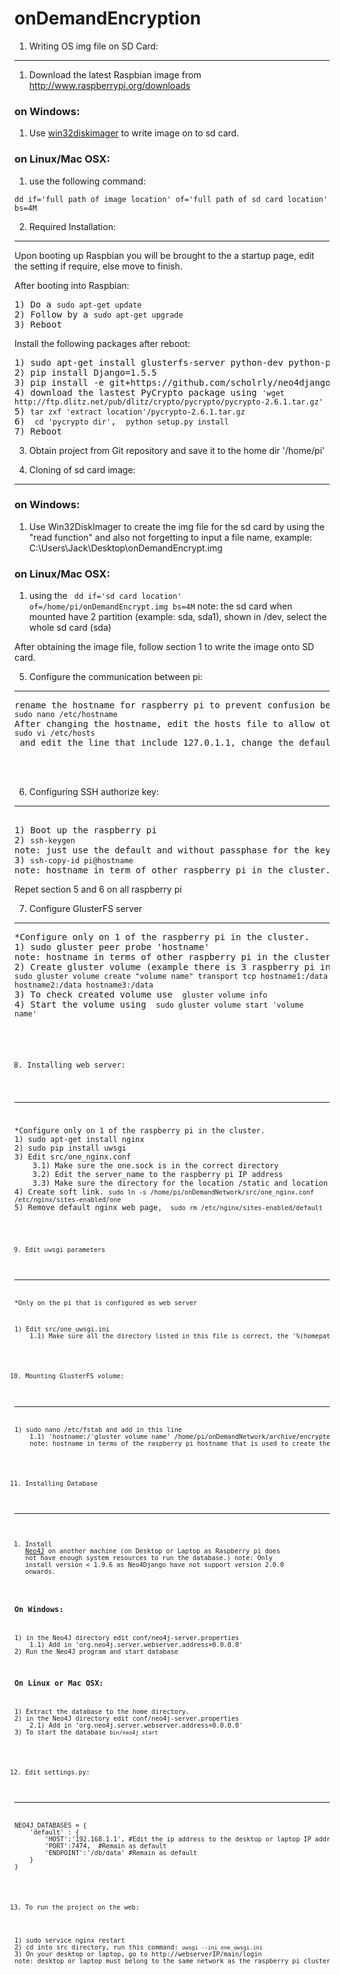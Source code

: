 onDemandEncryption
==================

1. Writing OS img file on SD Card:
--------------------------------

1) Download the latest Raspbian image from http://www.raspberrypi.org/downloads

<h3>on Windows:</h3> 

1) Use <a href='http://sourceforge.net/projects/win32diskimager/'>win32diskimager</a> to write image on to sd card.

<h3>on Linux/Mac OSX:</h3>

1) use the following command:

<pre><code>dd if='full path of image location' of='full path of sd card location' bs=4M</code></pre>


2. Required Installation:
----------------------
<p> Upon booting up Raspbian you will be brought to the a startup page, edit the setting if require, else move to finish.</p>

After booting into Raspbian:
<pre>
1) Do a <code>sudo apt-get update</code> 
2) Follow by a <code>sudo apt-get upgrade</code>
3) Reboot
</pre>

Install the following packages after reboot:
<pre>
1) sudo apt-get install glusterfs-server python-dev python-pip python-mpi4py
2) pip install Django=1.5.5
3) pip install -e git+https://github.com/scholrly/neo4django/#egg=neo4django
4) download the lastest PyCrypto package using <code>'wget http://ftp.dlitz.net/pub/dlitz/crypto/pycrypto/pycrypto-2.6.1.tar.gz'</code>
5) <code>tar zxf 'extract location'/pycrypto-2.6.1.tar.gz</code>
6) <code> cd 'pycrypto dir'</code>, <code> python setup.py install</code>
7) Reboot
</pre>

3. Obtain project from Git repository and save it to the home dir '/home/pi'

4. Cloning of sd card image:
------------------------------

<h3>on Windows:</h3> 

1) Use Win32DiskImager to create the img file for the sd card by using the "read function" and also not forgetting to input a file name, example: C:\Users\Jack\Desktop\onDemandEncrypt.img


<h3>on Linux/Mac OSX:</h3>

1) using the <code> dd if='sd card location' of=/home/pi/onDemandEncrypt.img bs=4M</code>
note: the sd card when mounted have 2 partition (example: sda, sda1), shown in /dev, select the whole sd card (sda)


After obtaining the image file, follow section 1 to write the image onto SD card.

5. Configure the communication between pi:
--------------------------------
<pre>
rename the hostname for raspberry pi to prevent confusion between devices. 
<code>sudo nano /etc/hostname</code>
After changing the hostname, edit the hosts file to allow other device able to ping to this raspberry pi
<code>sudo vi /etc/hosts</code> and edit the line that include 127.0.1.1, change the default hostname to the new hostname you created.



</pre>

6. Configuring SSH authorize key:
--------------------------------
<pre> 
1) Boot up the raspberry pi
2) <code>ssh-keygen</code>
note: just use the default and without passphase for the key
3) <code>ssh-copy-id pi@hostname</code>
note: hostname in term of other raspberry pi in the cluster.
</pre>

Repet section 5 and 6 on all raspberry pi

7. Configure GlusterFS server
--------------------------------
<pre>
*Configure only on 1 of the raspberry pi in the cluster.
1) sudo gluster peer probe 'hostname'
note: hostname in terms of other raspberry pi in the cluster, if there is more than 1 raspberry pi, use space(' ') as a delimiter
2) Create gluster volume (example there is 3 raspberry pi in the cluster)
<code>sudo gluster volume create "volume name" transport tcp hostname1:/data hostname2:/data hostname3:/data</code>
3) To check created volume use <code> gluster volume info</code>
4) Start the volume using <code> sudo gluster volume start 'volume name'
</pre>

8. Installing web server:
--------------------------------
<pre>
*Configure only on 1 of the raspberry pi in the cluster.
1) sudo apt-get install nginx
2) sudo pip install uwsgi
3) Edit src/one_nginx.conf 
    3.1) Make sure the one.sock is in the correct directory
    3.2) Edit the server_name to the raspberry pi IP address
    3.3) Make sure the directory for the location /static and location of uwsgi_params is correct.
4) Create soft link. <code>sudo ln -s /home/pi/onDemandNetwork/src/one_nginx.conf /etc/nginx/sites-enabled/one</code>
5) Remove default nginx web page, <code> sudo rm /etc/nginx/sites-enabled/default 
</pre>

9. Edit uwsgi parameters
--------------------------------
*Only on the pi that is configured as web server
<pre>
1) Edit src/one_uwsgi.ini
    1.1) Make sure all the directory listed in this file is correct, the '%(homepath)' is similar to putting '/home/pi'
</pre>

10. Mounting GlusterFS volume:
--------------------------------
<pre>
1) sudo nano /etc/fstab and add in this line
    1.1) 'hostname:/'gluster volume name' /home/pi/onDemandNetwork/archive/encrypted glusterfs defaults,_netdev 0 0'
    note: hostname in terms of the raspberry pi hostname that is used to create the gluster volume.
</pre>
11. Installing Database
--------------------------------

1) Install <a href='http://www.neo4j.org/download/other_versions'> Neo4J</a> on another machine (on Desktop or Laptop as Raspberry pi does not have enough system resources to run the database.)
note: Only install version < 1.9.6 as Neo4Django have not support version 2.0.0 onwards.

<h3>On Windows:</h3>
<pre>
1) in the Neo4J directory edit conf/neo4j-server.properties
    1.1) Add in 'org.neo4j.server.webserver.address=0.0.0.0' 
2) Run the Neo4J program and start database
</pre>
<h3>On Linux or Mac OSX:</h3>
<pre>
1) Extract the database to the home directory.
2) in the Neo4J directory edit conf/neo4j-server.properties
    2.1) Add in 'org.neo4j.server.webserver.address=0.0.0.0' 
3) To start the database <code>bin/neo4j start</code>
</pre>

12. Edit settings.py:
--------------------------------

<pre>
NEO4J_DATABASES = {
    'default' : {
        'HOST':'192.168.1.1', #Edit the ip address to the desktop or laptop IP address that is installed with Neo4J
        'PORT':7474,  #Remain as default
        'ENDPOINT':'/db/data' #Remain as default
    }
}
</pre>

13. To run the project on the web:
<pre>
1) sudo service nginx restart
2) cd into src directory, run this command: <code>uwsgi --ini one_uwsgi.ini</code>
3) On your desktop or laptop, go to http://webserverIP/main/login
note: desktop or laptop must belong to the same network as the raspberry pi cluster.
</pre>
